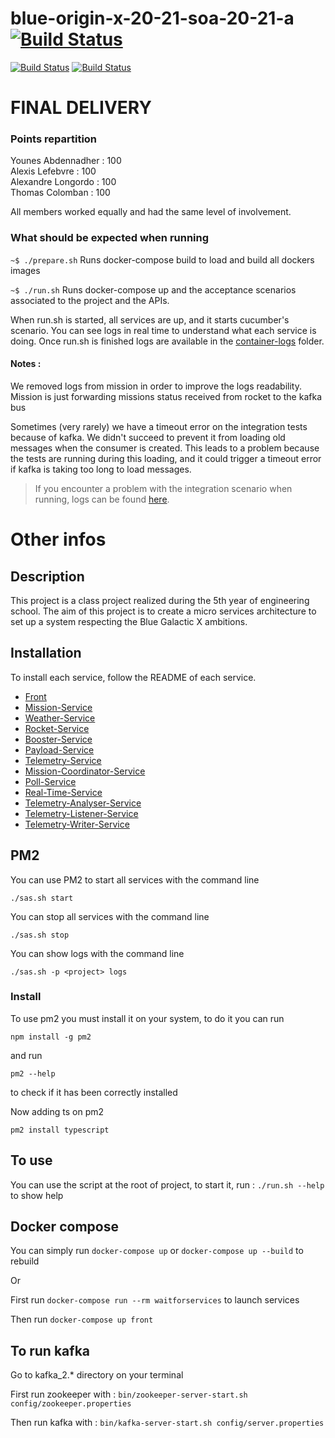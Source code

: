 # blue-origin-x-20-21-soa-20-21-a [![Build Status](https://travis-ci.com/pns-si5-soa/box-20-21-team-a.svg?token=iVy7SupLvEyaRHecrkoc&branch=develop)](https://travis-ci.com/pns-si5-soa/box-20-21-team-a)

[![Build Status](https://travis-ci.com/pns-si5-soa/box-20-21-team-a.svg?token=iVy7SupLvEyaRHecrkoc&branch=develop)](https://travis-ci.com/pns-si5-soa/box-20-21-team-a)
[![Build Status](https://badgen.net/badge/version/6.0/purple)](https://badgen.net/badge/version/6.0/purple)

# FINAL DELIVERY

### Points repartition
Younes Abdennadher : 100 <br/>
Alexis Lefebvre : 100 <br/>
Alexandre Longordo : 100 <br/>
Thomas Colomban : 100

All members worked equally and had the same level of involvement.

### What should be expected when running
`~$ ./prepare.sh`
Runs docker-compose build to load and build all dockers images

`~$ ./run.sh`
Runs docker-compose up and the acceptance scenarios associated to the project and the APIs. 

When run.sh is started, all services are up, and it starts cucumber's scenario. You can see logs in real time to understand what each service is doing. 
Once run.sh is finished logs are available in the [container-logs](container-logs) folder.

#### Notes : 
We removed logs from mission in order to improve the logs readability. Mission is just forwarding missions status received from rocket to the kafka bus

Sometimes (very rarely) we have a timeout error on the integration tests because of kafka. We didn't succeed to prevent it from loading old messages when the consumer is created.
This leads to a problem because the tests are running during this loading, and it could trigger a timeout error if kafka is taking too long to load messages.

> If you encounter a problem with the integration scenario when running, logs can be found [here](LOGS.md).

# Other infos

## Description

This project is a class project realized during the 5th year of engineering school. The aim of this project is to create a micro services architecture to set up a system respecting the Blue Galactic X ambitions.

## Installation

To install each service, follow the README of each service.

- [Front](front/README.md)
- [Mission-Service](back/mission-service/README.md)
- [Weather-Service](back/weather-service/README.md)
- [Rocket-Service](back/rocket-service/README.md)
- [Booster-Service](back/booster-service/README.md)
- [Payload-Service](back/payload-service/README.md)
- [Telemetry-Service](back/telemetry-writer-service/README.md)
- [Mission-Coordinator-Service](back/missions-coordinator-service/README.md)
- [Poll-Service](back/poll-service/README.md)
- [Real-Time-Service](back/real-time-service/README.md)
- [Telemetry-Analyser-Service](back/telemetry-analyser-service/README.md)
- [Telemetry-Listener-Service](back/telemetry-listener-service/README.md)
- [Telemetry-Writer-Service](back/telemetry-writer-service/README.md)

## PM2 

You can use PM2 to start all services with the command line 
```
./sas.sh start
```

You can stop all services with the command line
```
./sas.sh stop
```

You can show logs with the command line
```
./sas.sh -p <project> logs 
```

### Install

To use pm2 you must install it on your system, to do it you can run 
```
npm install -g pm2
```
and run 
```
pm2 --help
```
to check if it has been correctly installed

Now adding ts on pm2
```
pm2 install typescript
```

## To use

You can use the script at the root of project, to start it, run :
`./run.sh --help` to show help

## Docker compose 

You can simply run `docker-compose up` or `docker-compose up --build` to rebuild 

Or

First run `docker-compose run --rm waitforservices` to launch services 

Then run `docker-compose up front`

## To run kafka 
Go to kafka_2.* directory on your terminal

First run zookeeper with :
`bin/zookeeper-server-start.sh config/zookeeper.properties`

Then run kafka with :
`bin/kafka-server-start.sh config/server.properties`
